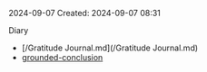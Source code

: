 2024-09-07
Created: 2024-09-07 08:31

Diary 

- [/Gratitude Journal.md](/Gratitude Journal.md)
- [grounded-conclusion](/grounded-conclusion.md)

